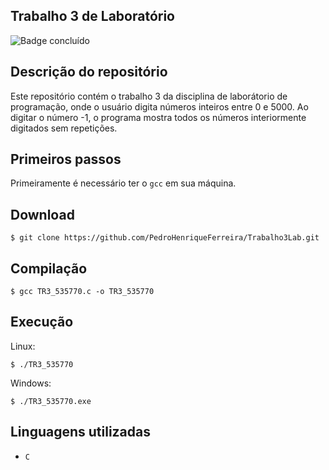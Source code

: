 ## Trabalho 3 de Laboratório
![Badge concluído](http://img.shields.io/static/v1?label=STATUS&message=CONCLUÍDO&color=GREEN&style=for-the-badge)

## Descrição do repositório
Este repositório contém o trabalho 3 da disciplina de laborátorio de programação, onde o usuário digita números inteiros entre 0 e 5000. Ao digitar o número -1, o programa mostra todos os números interiormente digitados sem repetições.

## Primeiros passos
Primeiramente é necessário ter o `gcc` em sua máquina.

## Download
```
$ git clone https://github.com/PedroHenriqueFerreira/Trabalho3Lab.git 
```

## Compilação
```
$ gcc TR3_535770.c -o TR3_535770
```

## Execução
Linux:
```
$ ./TR3_535770
```

Windows:
```
$ ./TR3_535770.exe
```

## Linguagens utilizadas
- `C`